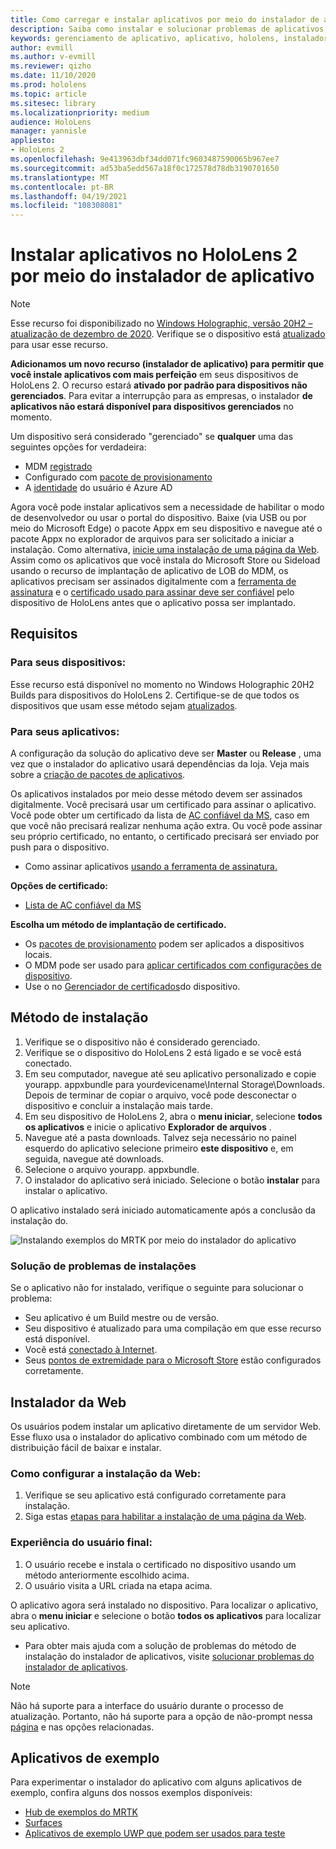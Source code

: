 ```yaml
---
title: Como carregar e instalar aplicativos por meio do instalador de aplicativo do HoloLens 2
description: Saiba como instalar e solucionar problemas de aplicativos com o instalador do aplicativo e a carga do lado e instalar aplicativos por meio da interface do usuário.
keywords: gerenciamento de aplicativo, aplicativo, hololens, instalador de aplicativo
author: evmill
ms.author: v-evmill
ms.reviewer: qizho
ms.date: 11/10/2020
ms.prod: hololens
ms.topic: article
ms.sitesec: library
ms.localizationpriority: medium
audience: HoloLens
manager: yannisle
appliesto:
- HoloLens 2
ms.openlocfilehash: 9e413963dbf34dd071fc9603487590065b967ee7
ms.sourcegitcommit: ad53ba5edd567a18f0c172578d78db3190701650
ms.translationtype: MT
ms.contentlocale: pt-BR
ms.lasthandoff: 04/19/2021
ms.locfileid: "108308081"
---
```

# <a name="install-apps-on-hololens-2-via-app-installer"></a>Instalar aplicativos no HoloLens 2 por meio do instalador de aplicativo

> [!NOTE]
> Esse recurso foi disponibilizado no [Windows Holographic, versão 20H2 – atualização de dezembro de 2020](hololens-release-notes.md). Verifique se o dispositivo está [atualizado](hololens-update-hololens.md) para usar esse recurso.

**Adicionamos um novo recurso (instalador de aplicativo) para permitir que você instale aplicativos com mais perfeição** em seus dispositivos de HoloLens 2. O recurso estará **ativado por padrão para dispositivos não gerenciados**. Para evitar a interrupção para as empresas, o instalador **de aplicativos não estará disponível para dispositivos gerenciados** no momento.  

Um dispositivo será considerado "gerenciado" se **qualquer** uma das seguintes opções for verdadeira:

- MDM [registrado](hololens-enroll-mdm.md)
- Configurado com [pacote de provisionamento](hololens-provisioning.md)
- A [identidade](hololens-identity.md) do usuário é Azure AD

Agora você pode instalar aplicativos sem a necessidade de habilitar o modo de desenvolvedor ou usar o portal do dispositivo.  Baixe (via USB ou por meio do Microsoft Edge) o pacote Appx em seu dispositivo e navegue até o pacote Appx no explorador de arquivos para ser solicitado a iniciar a instalação.  Como alternativa, [inicie uma instalação de uma página da Web](https://docs.microsoft.com/windows/msix/app-installer/installing-windows10-apps-web).  Assim como os aplicativos que você instala do Microsoft Store ou Sideload usando o recurso de implantação de aplicativo de LOB do MDM, os aplicativos precisam ser assinados digitalmente com a [ferramenta de assinatura](https://docs.microsoft.com/windows/win32/appxpkg/how-to-sign-a-package-using-signtool) e o [certificado usado para assinar deve ser confiável](https://docs.microsoft.com/windows/win32/appxpkg/how-to-sign-a-package-using-signtool#security-considerations) pelo dispositivo de HoloLens antes que o aplicativo possa ser implantado.

## <a name="requirements"></a>Requisitos

### <a name="for-your-devices"></a>Para seus dispositivos:

Esse recurso está disponível no momento no Windows Holographic 20H2 Builds para dispositivos do HoloLens 2. Certifique-se de que todos os dispositivos que usam esse método sejam [atualizados](hololens-update-hololens.md).

### <a name="for-your-apps"></a>Para seus aplicativos:

A configuração da solução do aplicativo deve ser **Master** ou **Release** , uma vez que o instalador do aplicativo usará dependências da loja. Veja mais sobre a [criação de pacotes de aplicativos](https://docs.microsoft.com/windows/msix/app-installer/create-appinstallerfile-vs).

Os aplicativos instalados por meio desse método devem ser assinados digitalmente. Você precisará usar um certificado para assinar o aplicativo. Você pode obter um certificado da lista de [AC confiável da MS](https://ccadb-public.secure.force.com/microsoft/IncludedCACertificateReportForMSFT), caso em que você não precisará realizar nenhuma ação extra. Ou você pode assinar seu próprio certificado, no entanto, o certificado precisará ser enviado por push para o dispositivo.

- Como assinar aplicativos [usando a ferramenta de assinatura.](https://docs.microsoft.com/windows/win32/appxpkg/how-to-sign-a-package-using-signtool)

**Opções de certificado:**

- [Lista de AC confiável da MS](https://ccadb-public.secure.force.com/microsoft/IncludedCACertificateReportForMSFT)

**Escolha um método de implantação de certificado.**

- Os [pacotes de provisionamento](hololens-provisioning.md) podem ser aplicados a dispositivos locais.
- O MDM pode ser usado para [aplicar certificados com configurações de dispositivo](https://docs.microsoft.com/mem/intune/protect/certificates-configure).
- Use o no [Gerenciador de certificados](certificate-manager.md)do dispositivo.

## <a name="installation-method"></a>Método de instalação

1. Verifique se o dispositivo não é considerado gerenciado.
1. Verifique se o dispositivo do HoloLens 2 está ligado e se você está conectado.
1. Em seu computador, navegue até seu aplicativo personalizado e copie yourapp. appxbundle para yourdevicename\Internal Storage\Downloads.
    Depois de terminar de copiar o arquivo, você pode desconectar o dispositivo e concluir a instalação mais tarde.
1. Em seu dispositivo de HoloLens 2, abra o **menu iniciar**, selecione **todos os aplicativos** e inicie o aplicativo **Explorador de arquivos** .
1. Navegue até a pasta downloads. Talvez seja necessário no painel esquerdo do aplicativo selecione primeiro **este dispositivo** e, em seguida, navegue até downloads.
1. Selecione o arquivo yourapp. appxbundle.
1. O instalador do aplicativo será iniciado. Selecione o botão **instalar** para instalar o aplicativo.

O aplicativo instalado será iniciado automaticamente após a conclusão da instalação do.

![Instalando exemplos do MRTK por meio do instalador do aplicativo](images/hololens-app-installer-picture.jpg)

### <a name="troubleshooting-installs"></a>Solução de problemas de instalações

Se o aplicativo não for instalado, verifique o seguinte para solucionar o problema:

- Seu aplicativo é um Build mestre ou de versão.
- Seu dispositivo é atualizado para uma compilação em que esse recurso está disponível.
- Você está [conectado à Internet](hololens-network.md).
- Seus [pontos de extremidade para o Microsoft Store](hololens-offline.md) estão configurados corretamente.  

## <a name="web-installer"></a>Instalador da Web

Os usuários podem instalar um aplicativo diretamente de um servidor Web. Esse fluxo usa o instalador do aplicativo combinado com um método de distribuição fácil de baixar e instalar.

### <a name="how-to-set-up-web-install"></a>Como configurar a instalação da Web:

1. Verifique se seu aplicativo está configurado corretamente para instalação.
1. Siga estas [etapas para habilitar a instalação de uma página da Web](https://docs.microsoft.com/windows/msix/app-installer/installing-windows10-apps-web#how-to-enable-this-on-a-webpage).

### <a name="end-user-experience"></a>Experiência do usuário final:

1. O usuário recebe e instala o certificado no dispositivo usando um método anteriormente escolhido acima.
1. O usuário visita a URL criada na etapa acima.

O aplicativo agora será instalado no dispositivo. Para localizar o aplicativo, abra o **menu iniciar** e selecione o botão **todos os aplicativos** para localizar seu aplicativo.

- Para obter mais ajuda com a solução de problemas do método de instalação do instalador de aplicativos, visite [solucionar problemas do instalador de aplicativos](https://docs.microsoft.com/windows/msix/app-installer/troubleshoot-appinstaller-issues).

> [!NOTE]
> Não há suporte para a interface do usuário durante o processo de atualização. Portanto, não há suporte para a opção de não-prompt nessa [página](https://docs.microsoft.com/windows/msix/app-installer/update-settings) e nas opções relacionadas.

## <a name="sample-apps"></a>Aplicativos de exemplo

Para experimentar o instalador do aplicativo com alguns aplicativos de exemplo, confira alguns dos nossos exemplos disponíveis:

- [Hub de exemplos do MRTK](https://microsoft.github.io/MixedRealityToolkit-Unity/Documentation/README_ExampleHub.html)
- [Surfaces](https://docs.microsoft.com/windows/mixed-reality/develop/unity/sampleapp-surfaces)
- [Aplicativos de exemplo UWP que podem ser usados para teste](https://github.com/microsoft/Windows-universal-samples/tree/master/Samples)
